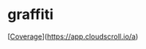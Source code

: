 # graffiti
[[Coverage](https://api.cloudscroll.io/workspace-management/workspace/badge?domainName=a)](https://app.cloudscroll.io/a)
